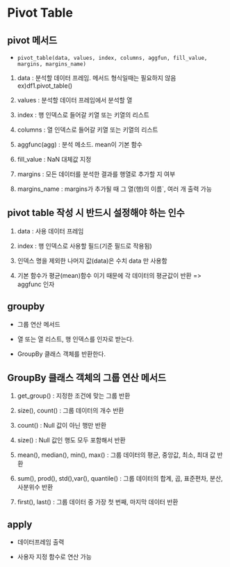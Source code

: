 # Pivot Table

## pivot 메서드

- `pivot_table(data, values, index, columns, aggfun, fill_value, margins, margins_name)`

1. data : 분석할 데이터 프레임. 메서드 형식일때는 필요하지 않음 ex)df1.pivot_table()

1. values : 분석할 데이터 프레임에서 분석할 열

1. index : 행 인덱스로 들어갈 키열 또는 키열의 리스트

1. columns : 열 인덱스로 들어갈 키열 또는 키열의 리스트

1. aggfunc(agg) : 분석 메소드. mean이 기본 함수

1. fill_value : NaN 대체값 지정

1. margins : 모든 데이터를 분석한 결과를 행열로 추가할 지 여부

1. margins_name : margins가 추가될 때 그 열(행)의 이름`, 여러 개 출력 가능

## pivot table 작성 시 반드시 설정해야 하는 인수

1. data : 사용 데이터 프레임

1. index : 행 인덱스로 사용할 필드(기준 필드로 작용됨)

1. 인덱스 명을 제외한 나머지 값(data)은 수치 data 만 사용함

1. 기본 함수가 평균(mean)함수 이기 때문에 각 데이터의 평균값이 반환 => aggfunc 인자

## groupby

- 그룹 연산 메서드

- 열 또는 열 리스트, 행 인덱스를 인자로 받는다.

- GroupBy 클래스 객체를 반환한다.

## GroupBy 클래스 객체의 그룹 연산 메서드

1. get_group() : 지정한 조건에 맞는 그룹 반환

1. size(), count() : 그룹 데이터의 개수 반환

1. count() : Null 값이 아닌 행만 반환

1. size() : Null 값인 행도 모두 포함해서 반환

1. mean(), median(), min(), max() : 그룹 데이터의 평균, 중앙값, 
최소, 최대 값 반환

1. sum(), prod(), std(),var(), quantile() : 그룹 데이터의 합계, 곱, 표준편차, 분산, 사분위수 반환

1. first(), last() : 그룹 데이터 중 가장 첫 번째, 마지막 데이터 반환

## apply

- 데이터프레임 출력

- 사용자 지정 함수로 연산 가능
